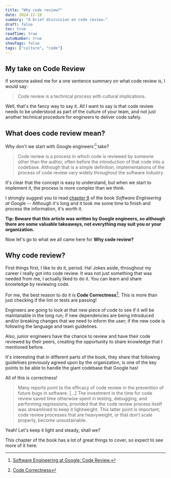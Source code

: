 ```yaml
---
title: "Why code review?"
date: 2024-12-18
summary: "A brief discussion on code review."
draft: false
toc: true
readTime: true
autoNumber: true
showTags: false
tags: ["culture", "code"]
---
```


## My take on Code Review
If someone asked me for a one sentence summary on what code review is, I would say:
> Code review is a technical process with cultural implications.

Well, that's the fancy way to say it. All I want to say is that code review needs to be understood as part of the
culture of your team, and not just another technical procedure for engineers to deliver code safely.

## What does code review mean?
Why don't we start with Google engineers'[^1] take?
> Code review is a process in which code is reviewed by someone other than the author, often before the introduction of that code into a codebase. Although that is a simple definition, implementations of the process of code review vary widely throughout the software industry.

It's clear that the concept is easy to understand, but when we start to implement it, the process is more complex than we think.

I strongly suggest you to read [chapter 9](https://abseil.io/resources/swe-book/html/ch09.html) of the book *Software Engineering at Google* -- Although it's long and it took me some time to finish and process the information, it's worth it. 

**Tip: Beware that this article was written by Google engineers, so although there are some valuable takeaways, not everything may suit you or your organization.**

Now let's go to what we all came here for **Why code review?**

## Why code review?
First things first, I like to do it, period. Ha! Jokes aside, throughout my career I really got into code review. It was not just something that was needed from me, I actually liked to do it. You can learn and share knowledge by reviewing code.

For me, the best reason to do it is **Code Correctness**[^2].
This is more than just checking if the lint or tests are passing! 

Engineers are going to look at that new piece of code
to see if it will be maintanable in the long run; if new dependencies are being introduced and/or breaking changes that we need to inform the user;
if the new code is following the language and team guidelines.

Also, junior engineers have the chance to review and have their code reviewed by
their peers, creating the opportunity to share knowledge that I mentioned before. 

It's interesting that in different parts of the book, they share
that following guidelines previously agreed upon by the organization, is one of the key points to be able to handle the giant codebase that Google has!

All of this is correctness!

> Many reports point to the efficacy of code review in the prevention of future bugs in software. [...] The investment in the time for code review saved time otherwise spent in testing, debugging, and performing regressions, provided that the code review process itself was streamlined to keep it lightweight. This latter point is important; code review processes that are heavyweight, or that don’t scale properly, become unsustainable.

Yeah! Let's keep it light and steady, shall we?


This chapter of the book has a lot of great things to cover, so expect to see more of it here.

[^1]: [Software Engineering at Google: Code Review.](https://abseil.io/resources/swe-book/html/ch09.html)

[^2]: [Code Correctness](https://abseil.io/resources/swe-book/html/ch09.html#code_correctness)
